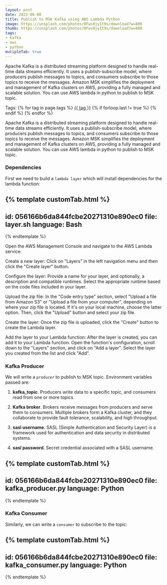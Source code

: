 ```yaml
---
layout: post
date: 2023-06-08
title: Publish to MSK Kafka using AWS Lambda Python
image: https://unsplash.com/photos/0Fws0jyIt9s/download?w=800
thumb: https://unsplash.com/photos/0Fws0jyIt9s/download?w=800
tags:
- kafka
- aws
- python
mutipleTab: true
---
```


Apache Kafka is a distributed streaming platform designed to handle real-time data streams efficiently. It uses a publish-subscribe model, where producers publish messages to topics, and consumers subscribe to those topics to receive the messages. Amazon MSK simplifies the deployment and management of Kafka clusters on AWS, providing a fully managed and scalable solution. You can use AWS lambda in python to publish to MSK topic.<!-- truncate_here -->
<p>Tags: {% for tag in page.tags %} <a class="mytag" href="/tag/{{ tag }}" title="View posts tagged with &quot;{{ tag }}&quot;">{{ tag }}</a>  {% if forloop.last != true %} {% endif %} {% endfor %} </p>

Apache Kafka is a distributed streaming platform designed to handle real-time data streams efficiently. It uses a publish-subscribe model, where producers publish messages to topics, and consumers subscribe to those topics to receive the messages. Amazon MSK simplifies the deployment and management of Kafka clusters on AWS, providing a fully managed and scalable solution. You can use AWS lambda in python to publish to MSK topic.

### Dependencies

First we need to build a `lambda layer` which will install dependencies for the lambda function:

{% template customTab.html %}
---
id: 056166b6da844fcbe20271310e890ec0
file: layer.sh
language: Bash
---
{% endtemplate %}

Open the AWS Management Console and navigate to the AWS Lambda service.

Create a new layer: Click on "Layers" in the left navigation menu and then click the "Create layer" button.

Configure the layer: Provide a name for your layer, and optionally, a description and compatible runtimes. Select the appropriate runtime based on the code files included in your layer.

Upload the zip file: In the "Code entry type" section, select "Upload a file from Amazon S3" or "Upload a file from your computer", depending on where your zip file is located. If it's on your local machine, choose the latter option. Then, click the "Upload" button and select your zip file.

Create the layer: Once the zip file is uploaded, click the "Create" button to create the Lambda layer.

Add the layer to your Lambda function: After the layer is created, you can add it to your Lambda function. Open the function's configuration, scroll down to the "Layers" section, and click on "Add a layer". Select the layer you created from the list and click "Add".


### Kafka Producer

We will write a `producer` to publish to MSK topic. Environment variables passed are: 

1. **kafka_topic**. Producers write data to a specific topic, and consumers read from one or more topics.

2. **Kafka broker**. Brokers receive messages from producers and serve them to consumers. Multiple brokers form a Kafka cluster, and they collaborate to provide fault tolerance, scalability, and high throughput.

3. **sasl username**. SASL (Simple Authentication and Security Layer) is a framework used for authentication and data security in distributed systems. 

4. **sasl password**. Secret credential associated with a SASL username. 

{% template customTab.html %}
---
id: 056166b6da844fcbe20271310e890ec0
file: kafka_producer.py
language: Python
---
{% endtemplate %}

### Kafka Consumer

Similarly, we can write a `consumer` to subscribe to the topic: 

{% template customTab.html %}
---
id: 056166b6da844fcbe20271310e890ec0
file: kafka_consumer.py
language: Python
---
{% endtemplate %}

